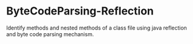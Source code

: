 # ByteCodeParsing-Reflection
Identify methods and nested methods of a class file using java reflection and byte code parsing mechanism.
